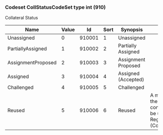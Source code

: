 ### Codeset CollStatusCodeSet type int (910)

Collateral Status

| Name               | Value | Id     | Sort | Synopsis            | Elaboration                                                                                                                               |
|--------------------|-------|--------|------|---------------------|-------------------------------------------------------------------------------------------------------------------------------|
| Unassigned         | 0     | 910001 | 1    | Unassigned          |                                                                                                                                |
| PartiallyAssigned  | 1     | 910002 | 2    | Partially Assigned  |                                                                                                                                |
| AssignmentProposed | 2     | 910003 | 3    | Assignment Proposed |                                                                                                                                |
| Assigned           | 3     | 910004 | 4    | Assigned (Accepted) |                                                                                                                                |
| Challenged         | 4     | 910005 | 5    | Challenged          |                                                                                                                                |
| Reused             | 5     | 910006 | 6    | Reused              | A modification of the details of the collateral re-use. In the context of EU SFTR reporting, to be used with RegulatoryReportType(1934)=31 (Collateral update). |


